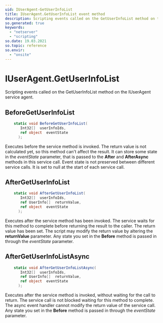 ```yaml
---
uid: IUserAgent-GetUserInfoList
title: IUserAgent.GetUserInfoList event method
description: Scripting events called on the GetUserInfoList method on the IUserAgent service agent.
so.generated: true
keywords:
  - "netserver"
  - "scripting"
so.date: 19.03.2021
so.topic: reference
so.envir:
  - "onsite"
---
```

# IUserAgent.GetUserInfoList

Scripting events called on the <see cref='M:SuperOffice.CRM.Services.IUserAgent.GetUserInfoList'>GetUserInfoList</see> method on the <see cref='IUserAgent'>IUserAgent</see>  service agent.

## BeforeGetUserInfoList
```cs
    static void BeforeGetUserInfoList(
       Int32[]  userInfoIds,
       ref object  eventState
      );
```
Executes before the service method is invoked.
The return value is not calculated yet, so this method can't affect the result.
It can store some state in the *eventState* parameter, that is passed to the **After** and **AfterAsync** methods in this service call.
Event state is not preserved between different service calls. It is set to null at the start of each service call.
## AfterGetUserInfoList
```cs
    static void AfterGetUserInfoList(
       Int32[]  userInfoIds,
       ref UserInfo[]  returnValue,
       ref object  eventState
      );
```
Executes after the service method has been invoked. The service waits for this method to complete before returning the result to the caller.
The return value has been set. The script may modify the return value by altering the **returnValue** parameter.
Any state you set in the **Before** method is passed in through the *eventState* parameter.
## AfterGetUserInfoListAsync
```cs
    static void AfterGetUserInfoListAsync(
       Int32[]  userInfoIds,
       ref UserInfo[]  returnValue,
       ref object  eventState
      );
```
Executes after the service method is invoked, without waiting for the call to return.
The service call is not blocked waiting for this method to complete.
The async event handler cannot modify the return value of the service call.
Any state you set in the **Before** method is passed in through the *eventState* parameter.

